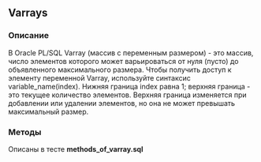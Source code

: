 ## Varrays 
### Описание
В Oracle PL/SQL Varray (массив с переменным размером) - это массив, число элементов которого может варьироваться от нуля (пусто) до объявленного максимального размера.
Чтобы получить доступ к элементу переменной Varray, используйте синтаксис variable_name(index).
Нижняя граница index равна 1; верхняя граница - это текущее количество элементов.
Верхняя граница изменяется при добавлении или удалении элементов, но она не может превышать максимальный размер.
### Методы 
Описаны в тесте **methods_of_varray.sql**